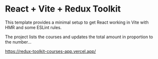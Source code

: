 # React + Vite + Redux Toolkit

This template provides a minimal setup to get React working in Vite with HMR and some ESLint rules.

The project lists the courses and updates the total amount in proportion to the number...

https://redux-toolkit-courses-app.vercel.app/
